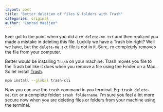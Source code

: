 ```yaml
---
layout: post
title: "Better deletion of files & folders with Trash"
categories: original
author: "Conrad Maaijen"
---
```


Ever got to the point when you did a `rm delete-me.txt` and then realized you made a mistake in deleting this file.
Luckily we have a Trash bin right? Well we have, but the `delete-me.txt` file is not in it. Sure, `rm` completely removes the file from your computer.

<!--more-->

Better would be installing `Trash` on your machine. Trash moves you file to the Trash bin like it does when you remove a file using the Finder on a Mac. So let install [Trash](https://github.com/sindresorhus/trash).

```bash
npm install --global trash-cli
```

Now you can use the `trash` command in you terminal.
Eg. `trash delete-me.txt` or a complete folder: `trash foldername`. I'm sure you feel a lot more secure now when you are deleting files or folders from your machine using the terminal.
